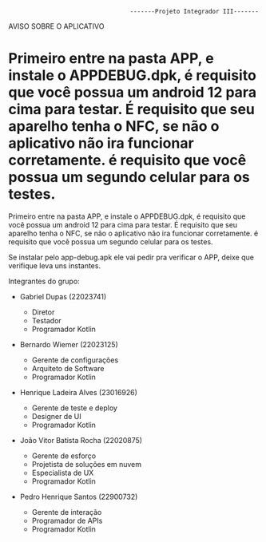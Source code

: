                                       -------Projeto Integrador III-------


AVISO SOBRE O APLICATIVO


Primeiro entre na pasta APP, e instale o APPDEBUG.dpk, é requisito que você possua um android 12 para cima para testar. É requisito que seu aparelho tenha o NFC, se não o aplicativo não ira funcionar corretamente.
é requisito que você possua um segundo celular para os testes.
=======

Primeiro entre na pasta APP, e instale o APPDEBUG.dpk, é requisito que você possua um android 12 para cima para testar. É requisito que seu aparelho tenha o NFC, se não o aplicativo não ira funcionar corretamente.
é requisito que você possua um segundo celular para os testes.


Se instalar pelo app-debug.apk ele vai pedir pra verificar o APP, deixe que verifique leva uns instantes.




Integrantes do grupo:

- Gabriel Dupas (22023741)
  - Diretor
  - Testador
  - Programador Kotlin

- Bernardo Wiemer (22023125)
  - Gerente de configurações
  - Arquiteto de Software
  - Programador Kotlin

- Henrique Ladeira Alves (23016926)
  - Gerente de teste e deploy
  - Designer de UI
  - Programador Kotlin

- João Vitor Batista Rocha (22020875)
  - Gerente de esforço
  - Projetista de soluções em nuvem
  - Especialista de UX
  - Programador Kotlin

- Pedro Henrique Santos (22900732)
  - Gerente de interação
  - Programador de APIs
  - Programador Kotlin
 
